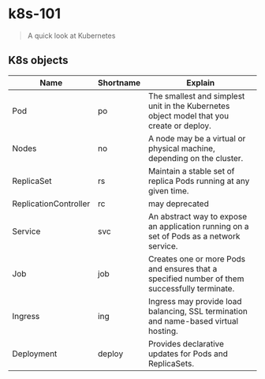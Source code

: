 # k8s-101
> A quick look at Kubernetes

## K8s objects

| Name | Shortname | Explain |
| --- | --- | --- |
| Pod | po | The smallest and simplest unit in the Kubernetes object model that you create or deploy. |
| Nodes | no | A node may be a virtual or physical machine, depending on the cluster. |
| ReplicaSet | rs | Maintain a stable set of replica Pods running at any given time. |
| ReplicationController | rc | may deprecated |
| Service | svc | An abstract way to expose an application running on a set of Pods as a network service. |
| Job | job | Creates one or more Pods and ensures that a specified number of them successfully terminate. |
| Ingress | ing | Ingress may provide load balancing, SSL termination and name-based virtual hosting. |
| Deployment | deploy | Provides declarative updates for Pods and ReplicaSets. |
